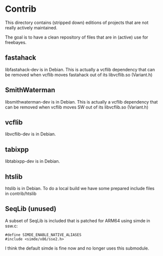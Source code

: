 # Contrib

This directory contains (stripped down) editions of projects that are not really actively maintained.

The goal is to have a clean repository of files that are in (active) use for freebayes.

## fastahack

libfastahack-dev is in Debian. This is actually a vcflib dependency that can be removed when vcflib moves fastahack out of its libvcflib.so (Variant.h)

## SmithWaterman

libsmithwaterman-dev is in Debian. This is actually a vcflib dependency that can be removed when vcflib moves SW out of its libvcflib.so (Variant.h)

## vcflib

libvcflib-dev is in Debian.

## tabixpp

libtabixpp-dev is in Debian.

## htslib

htslib is in Debian. To do a local build we have some prepared include files in contrib/htslib

## SeqLib (unused)

A subset of SeqLib is included that is patched for ARM64 using simde
in ssw.c:

    #define SIMDE_ENABLE_NATIVE_ALIASES
    #include <simde/x86/sse2.h>

I think the default simde is fine now and no longer uses this submodule.
